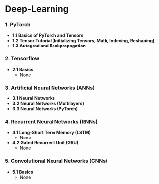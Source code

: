# Deep-Learning
### 1. PyTorch
- **1.1 Basics of PyTorch and Tensors**
- **1.2 Tensor Tutorial (Initializing Tensors, Math, Indexing, Reshaping)**
- **1.3 Autograd and Backpropagation**
### 2. Tensorflow
- **2.1 Basics**
  - None
### 3. Artificial Neural Networks (ANNs)
- **3.1 Neural Networks**
- **3.2 Neural Networks (Multilayers)**
- **3.3 Neural Networks (PyTorch)**
### 4. Recurrent Neural Networks (RNNs)
- **4.1 Long-Short Term Memory (LSTM)**
  - None
- **4.2 Gated Recurrent Unit (GRU)**
  - None
### 5. Convolutional Neural Networks (CNNs)
- **5.1 Basics**
  - None

